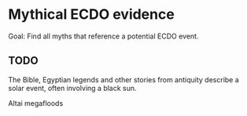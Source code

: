 # Mythical ECDO evidence

Goal: Find all myths that reference a potential ECDO event.

## TODO

The Bible, Egyptian legends and other stories from antiquity describe a solar event, often involving a black sun.

Altai megafloods